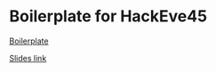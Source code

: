 # Boilerplate for HackEve45

[Boilerplate](https://github.com/raghav-kukreti/hackeve_boilerplate)

[Slides link](https://docs.google.com/presentation/d/197MuqHC9O1c4FtOlg7SHjzsAFsB6tEInFEuFqyq-Thg/edit?usp=sharing)
